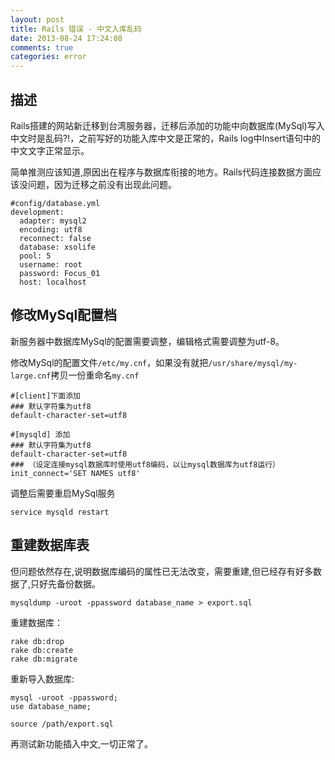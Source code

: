 ```yaml
---
layout: post
title: Rails 错误 - 中文入库乱码
date: 2013-08-24 17:24:08
comments: true
categories: error
---
```

## 描述

Rails搭建的网站新迁移到台湾服务器，迁移后添加的功能中向数据库(MySql)写入中文时是乱码?!，之前写好的功能入库中文是正常的，Rails log中Insert语句中的中文文字正常显示。

简单推测应该知道,原因出在程序与数据库衔接的地方。Rails代码连接数据方面应该没问题，因为迁移之前没有出现此问题。

    #config/database.yml
    development:
      adapter: mysql2
      encoding: utf8
      reconnect: false
      database: xsolife
      pool: 5
      username: root
      password: Focus_01
      host: localhost

## 修改MySql配置档

新服务器中数据库MySql的配置需要调整，编辑格式需要调整为utf-8。

修改MySql的配置文件`/etc/my.cnf`，如果没有就把`/usr/share/mysql/my-large.cnf`拷贝一份重命名`my.cnf`

    #[client]下面添加 
    ### 默认字符集为utf8 
    default-character-set=utf8 
    
    #[mysqld] 添加
    ### 默认字符集为utf8 
    default-character-set=utf8 
    ### （设定连接mysql数据库时使用utf8编码，以让mysql数据库为utf8运行） 
    init_connect='SET NAMES utf8' 

调整后需要重启MySql服务

    service mysqld restart

## 重建数据库表

但问题依然存在,说明数据库编码的属性已无法改变，需要重建,但已经存有好多数据了,只好先备份数据。

    mysqldump -uroot -ppassword database_name > export.sql

重建数据库：

    rake db:drop
    rake db:create
    rake db:migrate

重新导入数据库:

    mysql -uroot -ppassword;
    use database_name;
    
    source /path/export.sql

再测试新功能插入中文,一切正常了。
